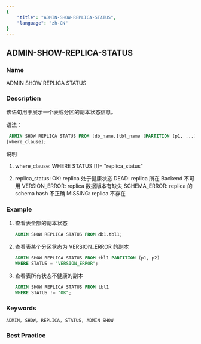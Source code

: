 ```yaml
---
{
    "title": "ADMIN-SHOW-REPLICA-STATUS",
    "language": "zh-CN"
}
---
```


<!--
Licensed to the Apache Software Foundation (ASF) under one
or more contributor license agreements.  See the NOTICE file
distributed with this work for additional information
regarding copyright ownership.  The ASF licenses this file
to you under the Apache License, Version 2.0 (the
"License"); you may not use this file except in compliance
with the License.  You may obtain a copy of the License at

  http://www.apache.org/licenses/LICENSE-2.0

Unless required by applicable law or agreed to in writing,
software distributed under the License is distributed on an
"AS IS" BASIS, WITHOUT WARRANTIES OR CONDITIONS OF ANY
KIND, either express or implied.  See the License for the
specific language governing permissions and limitations
under the License.
-->

## ADMIN-SHOW-REPLICA-STATUS

### Name

ADMIN SHOW REPLICA STATUS

### Description

该语句用于展示一个表或分区的副本状态信息。

语法：

```sql
 ADMIN SHOW REPLICA STATUS FROM [db_name.]tbl_name [PARTITION (p1, ...)]
[where_clause];
```

说明

1. where_clause:
               WHERE STATUS [!]= "replica_status"

2. replica_status:
            OK:                         replica 处于健康状态
            DEAD:                     replica 所在 Backend 不可用
            VERSION_ERROR:  replica 数据版本有缺失
            SCHEMA_ERROR:   replica 的 schema hash 不正确
            MISSING:                 replica 不存在

### Example

1. 查看表全部的副本状态

    ```sql
    ADMIN SHOW REPLICA STATUS FROM db1.tbl1;
    ```

2. 查看表某个分区状态为 VERSION_ERROR 的副本

    ```sql
    ADMIN SHOW REPLICA STATUS FROM tbl1 PARTITION (p1, p2)
    WHERE STATUS = "VERSION_ERROR";
    ```

3. 查看表所有状态不健康的副本

    ```sql
    ADMIN SHOW REPLICA STATUS FROM tbl1
    WHERE STATUS != "OK";
    ```

### Keywords

    ADMIN, SHOW, REPLICA, STATUS, ADMIN SHOW

### Best Practice

